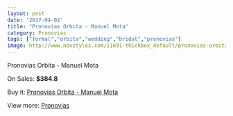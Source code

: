 ```yaml
---
layout: post
date: '2017-04-02'
title: "Pronovias Orbita - Manuel Mota"
category: Pronovias
tags: ["formal","orbita","wedding","bridal","pronovias"]
image: http://www.novstyles.com/11691-thickbox_default/pronovias-orbita-manuel-mota.jpg
---
```

Pronovias Orbita - Manuel Mota

On Sales: **$384.8**
<a href="https://www.novstyles.com/en/pronovias/8599-pronovias-orbita-manuel-mota.html"><amp-img layout="responsive" width="600" height="600" src="//www.novstyles.com/11691-thickbox_default/pronovias-orbita-manuel-mota.jpg" alt="Pronovias Orbita - Manuel Mota 0" /></a>

Buy it: [Pronovias Orbita - Manuel Mota](https://www.novstyles.com/en/pronovias/8599-pronovias-orbita-manuel-mota.html "Pronovias Orbita - Manuel Mota")

View more: [Pronovias](https://www.novstyles.com/en/54-pronovias "Pronovias")